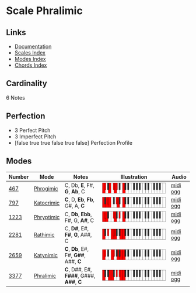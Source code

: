 # Scale Phralimic

## Links

- [Documentation](index.md)
- [Scales Index](Scales.md)
- [Modes Index](Modes.md)
- [Chords Index](Chords.md)

## Cardinality

6 Notes

## Perfection

- 3 Perfect Pitch
- 3 Imperfect Pitch
- [false true true false true false] Perfection Profile

## Modes

| Number | Mode | Notes | Illustration | Audio |
|--------|------|-------|--------------|-------|
| [467](https://ianring.com/musictheory/scales/467) | [Phrogimic](ModePhrogimic.md) | C, Db, **E**, F#, **G**, **Ab**, C | ![CNaturalPhrogimic](ModeCNaturalPhrogimic.png) | [midi](ModeCNaturalPhrogimic.mid) [ogg](ModeCNaturalPhrogimic.ogg) | 
| [797](https://ianring.com/musictheory/scales/797) | [Katocrimic](ModeKatocrimic.md) | **C**, D, **Eb**, **Fb**, G#, A, **C** | ![CNaturalKatocrimic](ModeCNaturalKatocrimic.png) | [midi](ModeCNaturalKatocrimic.mid) [ogg](ModeCNaturalKatocrimic.ogg) | 
| [1223](https://ianring.com/musictheory/scales/1223) | [Phryptimic](ModePhryptimic.md) | C, **Db**, **Ebb**, F#, G, **A#**, C | ![CNaturalPhryptimic](ModeCNaturalPhryptimic.png) | [midi](ModeCNaturalPhryptimic.mid) [ogg](ModeCNaturalPhryptimic.ogg) | 
| [2281](https://ianring.com/musictheory/scales/2281) | [Rathimic](ModeRathimic.md) | C, **D#**, E#, **F#**, **G**, A##, C | ![CNaturalRathimic](ModeCNaturalRathimic.png) | [midi](ModeCNaturalRathimic.mid) [ogg](ModeCNaturalRathimic.ogg) | 
| [2659](https://ianring.com/musictheory/scales/2659) | [Katynimic](ModeKatynimic.md) | **C**, **Db**, E#, F#, **G##**, A##, **C** | ![CNaturalKatynimic](ModeCNaturalKatynimic.png) | [midi](ModeCNaturalKatynimic.mid) [ogg](ModeCNaturalKatynimic.ogg) | 
| [3377](https://ianring.com/musictheory/scales/3377) | [Phralimic](ModePhralimic.md) | **C**, D##, E#, **F###**, G###, **A##**, **C** | ![CNaturalPhralimic](ModeCNaturalPhralimic.png) | [midi](ModeCNaturalPhralimic.mid) [ogg](ModeCNaturalPhralimic.ogg) | 
